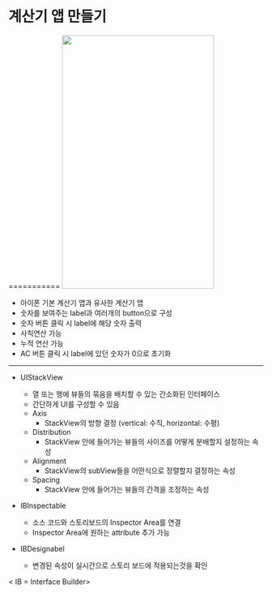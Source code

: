 # 계산기 앱 만들기
===========
<img src="https://user-images.githubusercontent.com/55949986/170426368-c2690e18-f01e-4b68-b62b-5da2b6c139ec.gif" width="300" height="500"/>

* 아이폰 기본 계산기 앱과 유사한 계산기 앱
* 숫자를 보여주는 label과 여러개의 button으로 구성
* 숫자 버튼 클릭 시 label에 해당 숫자 출력
* 사칙연산 가능
* 누적 연산 가능
* AC 버튼 클릭 시 label에 있던 숫자가 0으로 초기화
---------------------------------------

* UIStackView
    * 열 또는 행에 뷰들의 묶음을 배치할 수 있는 간소화된 인터페이스
    * 간단하게 UI를 구성할 수 있음
    * Axis
      * StackView의 방향 결정 (vertical: 수직, horizontal: 수평)
    * Distribution
      * StackView 안에 들어가는 뷰들의 사이즈를 어떻게 분배할지 설정하는 속성     
    * Alignment
      * StackView의 subView들을 어떤식으로 정렬할지 결정하는 속성
    * Spacing 
      * StackView 안에 들어가는 뷰들의 간격을 조정하는 속성


* IBInspectable
   *  소스 코드와 스토리보드의 Inspector Area를 연결
   *  Inspector Area에 원하는 attribute 추가 가능
* IBDesignabel 
   *  변경된 속성이 실시간으로 스토리 보드에 적용되는것을 확인 

< IB = Interface Builder>
